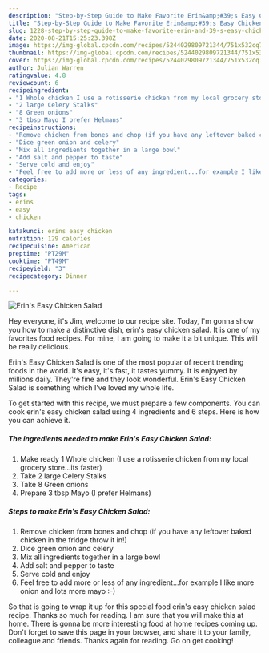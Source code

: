 ```yaml
---
description: "Step-by-Step Guide to Make Favorite Erin&amp;#39;s Easy Chicken Salad"
title: "Step-by-Step Guide to Make Favorite Erin&amp;#39;s Easy Chicken Salad"
slug: 1228-step-by-step-guide-to-make-favorite-erin-and-39-s-easy-chicken-salad
date: 2020-08-21T15:25:23.398Z
image: https://img-global.cpcdn.com/recipes/5244029809721344/751x532cq70/erins-easy-chicken-salad-recipe-main-photo.jpg
thumbnail: https://img-global.cpcdn.com/recipes/5244029809721344/751x532cq70/erins-easy-chicken-salad-recipe-main-photo.jpg
cover: https://img-global.cpcdn.com/recipes/5244029809721344/751x532cq70/erins-easy-chicken-salad-recipe-main-photo.jpg
author: Julian Warren
ratingvalue: 4.8
reviewcount: 6
recipeingredient:
- "1 Whole chicken I use a rotisserie chicken from my local grocery storeits faster"
- "2 large Celery Stalks"
- "8 Green onions"
- "3 tbsp Mayo I prefer Helmans"
recipeinstructions:
- "Remove chicken from bones and chop (if you have any leftover baked chicken in the fridge throw it in!)"
- "Dice green onion and celery"
- "Mix all ingredients together in a large bowl"
- "Add salt and pepper to taste"
- "Serve cold and enjoy"
- "Feel free to add more or less of any ingredient...for example I like more onion and lots more mayo :-)"
categories:
- Recipe
tags:
- erins
- easy
- chicken

katakunci: erins easy chicken 
nutrition: 129 calories
recipecuisine: American
preptime: "PT29M"
cooktime: "PT49M"
recipeyield: "3"
recipecategory: Dinner

---
```



![Erin&#39;s Easy Chicken Salad](https://img-global.cpcdn.com/recipes/5244029809721344/751x532cq70/erins-easy-chicken-salad-recipe-main-photo.jpg)

Hey everyone, it's Jim, welcome to our recipe site. Today, I'm gonna show you how to make a distinctive dish, erin&#39;s easy chicken salad. It is one of my favorites food recipes. For mine, I am going to make it a bit unique. This will be really delicious.



Erin&#39;s Easy Chicken Salad is one of the most popular of recent trending foods in the world. It's easy, it's fast, it tastes yummy. It is enjoyed by millions daily. They're fine and they look wonderful. Erin&#39;s Easy Chicken Salad is something which I've loved my whole life.


To get started with this recipe, we must prepare a few components. You can cook erin&#39;s easy chicken salad using 4 ingredients and 6 steps. Here is how you can achieve it.

<!--inarticleads1-->

##### The ingredients needed to make Erin&#39;s Easy Chicken Salad:

1. Make ready 1 Whole chicken (I use a rotisserie chicken from my local grocery store...its faster)
1. Take 2 large Celery Stalks
1. Take 8 Green onions
1. Prepare 3 tbsp Mayo (I prefer Helmans)




<!--inarticleads2-->

##### Steps to make Erin&#39;s Easy Chicken Salad:

1. Remove chicken from bones and chop (if you have any leftover baked chicken in the fridge throw it in!)
1. Dice green onion and celery
1. Mix all ingredients together in a large bowl
1. Add salt and pepper to taste
1. Serve cold and enjoy
1. Feel free to add more or less of any ingredient...for example I like more onion and lots more mayo :-)




So that is going to wrap it up for this special food erin&#39;s easy chicken salad recipe. Thanks so much for reading. I am sure that you will make this at home. There is gonna be more interesting food at home recipes coming up. Don't forget to save this page in your browser, and share it to your family, colleague and friends. Thanks again for reading. Go on get cooking!
